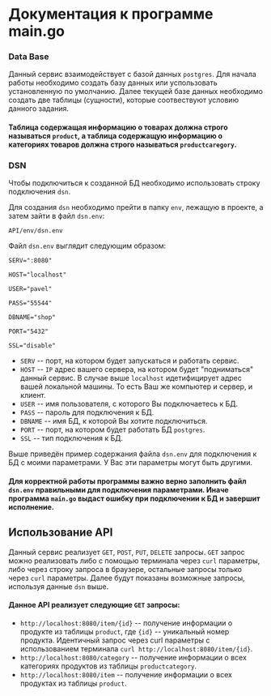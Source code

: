 # Документация к программе main.go 
### Data Base
Данный сервис взаимодействует с базой данных `postgres`. Для начала работы необходимо создать базу данных или успользовать установленную по умолчанию. Далее текущей базе данных необходимо создать две таблицы (сущности), которые соотвествуют условию данного задания. 
#### Таблица содержащая информацию о товарах должна строго называться `product`, а таблица содержащую информацию о категориях товаров должна строго называться `productcaregory`.
### DSN
Чтобы подключиться к созданной БД необходимо использовать строку подключения `dsn`. 

Для создания `dsn` необходимо прейти в папку `env`, лежащую в проекте, а затем зайти в файл `dsn.env`:  
```
API/env/dsn.env 
```     
Файл `dsn.env` выглядит следующим образом:
```
SERV=":8080"

HOST="localhost"

USER="pavel"

PASS="55544"

DBNAME="shop"

PORT="5432"

SSL="disable"
```
- `SERV` -- порт, на котором будет запускаться и работать сервис. 
- `HOST` -- `IP` адрес вашего сервера, на котором будет "подниматься" данный сервис. В случае выше `localhost` идетифицирует адрес вашей локальной машины. То есть Ваш же компьютер и сервер, и клиент.  
- `USER` -- имя пользователя, с которого Вы подключаетесь к БД. 
- `PASS` -- пароль для подключения к БД.
- `DBNAME` -- имя БД, к которой Вы хотите подключиться.
- `PORT` -- порт, на котором будет работать БД `postgres`.
- `SSL` -- тип подключения к БД.

Выше приведён пример содержания файла `dsn.env` для подключения к БД с моими параметрами. У Вас эти параметры могут быть другими.

#### Для корректной работы программы важно верно заполнить файл `dsn.env` правильными для подключения параметрами. Иначе программа `main.go` выдаст ошибку при подключении к БД и завершит исполнение. 

## Использование API

Данный сервис реализует `GET`, `POST`, `PUT`, `DELETE` запросы. `GET` запрос можно реализовать либо с помощью терминала через `curl` параметры, либо через строку запроса в браузере, остальные запросы только через `curl` параметры. Далее будут показаны возможные запросы, используя данные `dsn` выше. 

#### Данное API реализует следующие `GET` запросы:

- `http://localhost:8080/item/{id}` -- получение информации о продукте из таблицы `product`, где `{id}` -- уникальный номер продукта. Идентичный запрос через curl параметры с использованием терминала `curl http://localhost:8080/item/{id}`. 
-  `http://localhost:8080/category` -- получение информации о всех категориях продуктов из таблицы `productсategory`.
-  `http://localhost:8080/item` -- получение информации о всех продуктах из таблицы `product`.

#### 